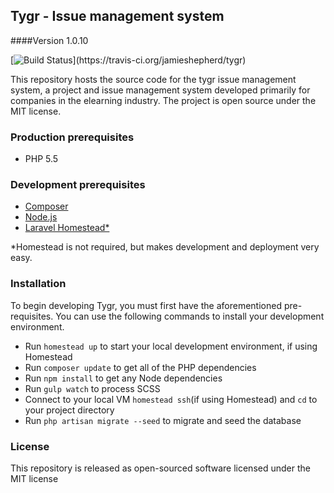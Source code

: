 ## Tygr - Issue management system
####Version 1.0.10

[![Build Status](https://travis-ci.org/jamieshepherd/tygr.svg?)](https://travis-ci.org/jamieshepherd/tygr)

This repository hosts the source code for the tygr issue management system, a project and issue management system developed primarily for companies in the elearning industry. The project is open source under the MIT license.

### Production prerequisites

* PHP 5.5

### Development prerequisites

* [Composer](https://getcomposer.org/)
* [Node.js](nodejs.org)
* [Laravel Homestead*](http://laravel.com/docs/master/homestead)

*Homestead is not required, but makes development and deployment very easy.

### Installation

To begin developing Tygr, you must first have the aforementioned pre-requisites. You can use the following commands to install your development environment.

* Run `homestead up` to start your local development environment, if using Homestead
* Run `composer update` to get all of the PHP dependencies
* Run `npm install` to get any Node dependencies
* Run `gulp watch` to process SCSS
* Connect to your local VM `homestead ssh`(if using Homestead) and `cd` to your project directory
* Run `php artisan migrate --seed` to migrate and seed the database

### License
This repository is released as open-sourced software licensed under the MIT license
